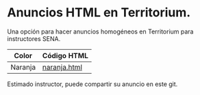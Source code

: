 # Anuncios HTML en Territorium.

Una opción para hacer anuncios homogéneos en Territorium para instructores SENA.

|Color|Código HTML|
|-----|----------------|
|Naranja|<a href="naranja.html" title="Código HTML Anuncio color naranja Territorium">naranja.html</a>|

Estimado instructor, puede compartir su anuncio en este git.
